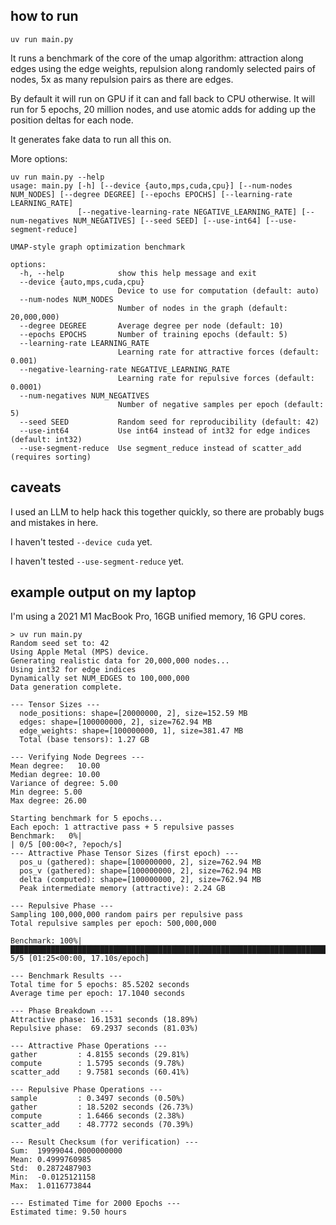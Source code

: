 ## how to run

```
uv run main.py
```

It runs a benchmark of the core of the umap algorithm: attraction along edges using the edge weights, repulsion along randomly selected pairs of nodes, 5x as many repulsion pairs as there are edges.

By default it will run on GPU if it can and fall back to CPU otherwise. It will run for 5 epochs, 20 million nodes, and use atomic adds for adding up the position deltas for each node.

It generates fake data to run all this on.

More options:

```
uv run main.py --help
usage: main.py [-h] [--device {auto,mps,cuda,cpu}] [--num-nodes NUM_NODES] [--degree DEGREE] [--epochs EPOCHS] [--learning-rate LEARNING_RATE]
               [--negative-learning-rate NEGATIVE_LEARNING_RATE] [--num-negatives NUM_NEGATIVES] [--seed SEED] [--use-int64] [--use-segment-reduce]

UMAP-style graph optimization benchmark

options:
  -h, --help            show this help message and exit
  --device {auto,mps,cuda,cpu}
                        Device to use for computation (default: auto)
  --num-nodes NUM_NODES
                        Number of nodes in the graph (default: 20,000,000)
  --degree DEGREE       Average degree per node (default: 10)
  --epochs EPOCHS       Number of training epochs (default: 5)
  --learning-rate LEARNING_RATE
                        Learning rate for attractive forces (default: 0.001)
  --negative-learning-rate NEGATIVE_LEARNING_RATE
                        Learning rate for repulsive forces (default: 0.0001)
  --num-negatives NUM_NEGATIVES
                        Number of negative samples per epoch (default: 5)
  --seed SEED           Random seed for reproducibility (default: 42)
  --use-int64           Use int64 instead of int32 for edge indices (default: int32)
  --use-segment-reduce  Use segment_reduce instead of scatter_add (requires sorting)
```

## caveats

I used an LLM to help hack this together quickly, so there are probably bugs and mistakes in here.

I haven't tested `--device cuda` yet.

I haven't tested `--use-segment-reduce` yet. 

## example output on my laptop

I'm using a 2021 M1 MacBook Pro, 16GB unified memory, 16 GPU cores.

```
> uv run main.py
Random seed set to: 42
Using Apple Metal (MPS) device.
Generating realistic data for 20,000,000 nodes...
Using int32 for edge indices
Dynamically set NUM_EDGES to 100,000,000
Data generation complete.

--- Tensor Sizes ---
  node_positions: shape=[20000000, 2], size=152.59 MB
  edges: shape=[100000000, 2], size=762.94 MB
  edge_weights: shape=[100000000, 1], size=381.47 MB
  Total (base tensors): 1.27 GB

--- Verifying Node Degrees ---
Mean degree:   10.00
Median degree: 10.00
Variance of degree: 5.00
Min degree: 5.00
Max degree: 26.00

Starting benchmark for 5 epochs...
Each epoch: 1 attractive pass + 5 repulsive passes
Benchmark:   0%|                                                                                                                                                    | 0/5 [00:00<?, ?epoch/s]
--- Attractive Phase Tensor Sizes (first epoch) ---
  pos_u (gathered): shape=[100000000, 2], size=762.94 MB
  pos_v (gathered): shape=[100000000, 2], size=762.94 MB
  delta (computed): shape=[100000000, 2], size=762.94 MB
  Peak intermediate memory (attractive): 2.24 GB

--- Repulsive Phase ---
Sampling 100,000,000 random pairs per repulsive pass
Total repulsive samples per epoch: 500,000,000

Benchmark: 100%|████████████████████████████████████████████████████████████████████████████████████████████████████████████████████████████████████████████| 5/5 [01:25<00:00, 17.10s/epoch]

--- Benchmark Results ---
Total time for 5 epochs: 85.5202 seconds
Average time per epoch: 17.1040 seconds

--- Phase Breakdown ---
Attractive phase: 16.1531 seconds (18.89%)
Repulsive phase:  69.2937 seconds (81.03%)

--- Attractive Phase Operations ---
gather         : 4.8155 seconds (29.81%)
compute        : 1.5795 seconds (9.78%)
scatter_add    : 9.7581 seconds (60.41%)

--- Repulsive Phase Operations ---
sample         : 0.3497 seconds (0.50%)
gather         : 18.5202 seconds (26.73%)
compute        : 1.6466 seconds (2.38%)
scatter_add    : 48.7772 seconds (70.39%)

--- Result Checksum (for verification) ---
Sum:  19999044.0000000000
Mean: 0.4999760985
Std:  0.2872487903
Min:  -0.0125121158
Max:  1.0116773844

--- Estimated Time for 2000 Epochs ---
Estimated time: 9.50 hours
```
